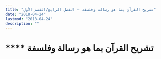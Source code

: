 ```yaml
---
title: "تشريح القرآن بما هو رسالة وفلسفة – الفصل الرابع/القسم الأول"
date: "2018-04-24"
lastmod: "2018-04-24"
description: ""
---
```

# **** **تشريح القرآن** بما هو رسالة وفلسفة

###
